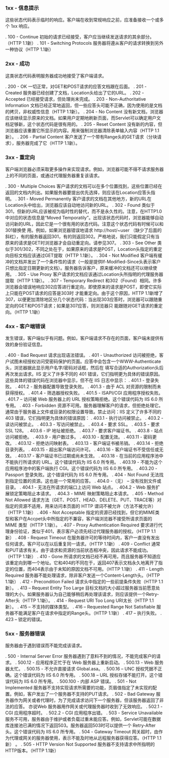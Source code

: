 ### 1xx - 信息提示
这些状态代码表示临时的响应。客户端在收到常规响应之前，应准备接收一个或多个 1xx 响应。 

. 100 - Continue 初始的请求已经接受，客户应当继续发送请求的其余部分。（HTTP 1.1新） 
. 101 - Switching Protocols 服务器将遵从客户的请求转换到另外一种协议（HTTP 1.1新） 

### 2xx - 成功
这类状态代码表明服务器成功地接受了客户端请求。

. 200 - OK 一切正常，对GET和POST请求的应答文档跟在后面。 
. 201 - Created 服务器已经创建了文档，Location头给出了它的URL。 
. 202 - Accepted 已经接受请求，但处理尚未完成。 
. 203 - Non-Authoritative Information 文档已经正常地返回，但一些应答头可能不正确，因为使用的是文档的拷贝，非权威性信息（HTTP 1.1新）。
. 204 - No Content 没有新文档，浏览器应该继续显示原来的文档。如果用户定期地刷新页面，而Servlet可以确定用户文档足够新，这个状态代码是很有用的。 
. 205 - Reset Content 没有新的内容，但浏览器应该重置它所显示的内容。用来强制浏览器清除表单输入内容（HTTP 1.1新）。 
. 206 - Partial Content 客户发送了一个带有Range头的GET请求（分块请求），服务器完成了它（HTTP 1.1新）。 

### 3xx - 重定向
客户端浏览器必须采取更多操作来实现请求。例如，浏览器可能不得不请求服务器上的不同的页面，或通过代理服务器重复该请求。

. 300 - Multiple Choices 客户请求的文档可以在多个位置找到，这些位置已经在返回的文档内列出。如果服务器要提出优先选择，则应该在Location应答头指明。 
. 301 - Moved Permanently 客户请求的文档在其他地方，新的URL在Location头中给出，浏览器应该自动地访问新的URL。
. 302 - Found 类似于301，但新的URL应该被视为临时性的替代，而不是永久性的。注意，在HTTP1.0中对应的状态信息是“Moved Temporatily”。出现该状态代码时，浏览器能够自动访问新的URL，因此它是一个很有用的状态代码。注意这个状态代码有时候可以和301替换使 用。例如，如果浏览器错误地请求 http://host/~user （缺少了后面的斜杠），有的服务器返回301，有的则返回302。严格地说，我们只能假定只有当原来的请求是GET时浏览器才会自动重定向。请参见307。 
. 303 - See Other 类似于301/302，不同之处在于，如果原来的请求是POST，Location头指定的重定向目标文档应该通过GET提取（HTTP 1.1新）。 
. 304 - Not Modified 客户端有缓冲的文档并发出了一个条件性的请求（一般是提供If-Modified-Since头表示客户只想比指定日期更新的文档）。服务器告诉客户，原来缓冲的文档还可以继续使用。
. 305 - Use Proxy 客户请求的文档应该通过Location头所指明的代理服务器提取（HTTP 1.1新）。 
. 307 - Temporary Redirect 和302（Found）相同。许多浏览器会错误地响应302应答进行重定向，即使原来的请求是POST，即使它实际上只能在POST请求的应答是303时 才能重定向。由于这个原因，HTTP 1.1新增了307，以便更加清除地区分几个状态代码：当出现303应答时，浏览器可以跟随重定向的GET和POST请求；如果是307应答，则浏览器只 能跟随对GET请求的重定向。（HTTP 1.1新） 

### 4xx - 客户端错误
发生错误，客户端似乎有问题。例如，客户端请求不存在的页面，客户端未提供有效的身份验证信息。

. 400 - Bad Request 请求出现语法错误。 
. 401 - Unauthorized 访问被拒绝，客户试图未经授权访问受密码保护的页面。应答中会包含一个WWW-Authenticate头，浏览器据此显示用户名字/密码对话框，然后在 填写合适的Authorization头后再次发出请求。IIS 定义了许多不同的 401 错误，它们指明更为具体的错误原因。这些具体的错误代码在浏览器中显示，但不在 IIS 日志中显示：
. 401.1 - 登录失败。
. 401.2 - 服务器配置导致登录失败。
. 401.3 - 由于 ACL 对资源的限制而未获得授权。
. 401.4 - 筛选器授权失败。
. 401.5 - ISAPI/CGI 应用程序授权失败。
. 401.7 – 访问被 Web 服务器上的 URL 授权策略拒绝。这个错误代码为 IIS 6.0 所专用。
. 403 - Forbidden 资源不可用。服务器理解客户的请求，但拒绝处理它。通常由于服务器上文件或目录的权限设置导致。禁止访问：IIS 定义了许多不同的 403 错误，它们指明更为具体的错误原因：
. 403.1 - 执行访问被禁止。
. 403.2 - 读访问被禁止。
. 403.3 - 写访问被禁止。
. 403.4 - 要求 SSL。
. 403.5 - 要求 SSL 128。
. 403.6 - IP 地址被拒绝。
. 403.7 - 要求客户端证书。
. 403.8 - 站点访问被拒绝。
. 403.9 - 用户数过多。
. 403.10 - 配置无效。
. 403.11 - 密码更改。
. 403.12 - 拒绝访问映射表。
. 403.13 - 客户端证书被吊销。
. 403.14 - 拒绝目录列表。
. 403.15 - 超出客户端访问许可。
. 403.16 - 客户端证书不受信任或无效。
. 403.17 - 客户端证书已过期或尚未生效。
. 403.18 - 在当前的应用程序池中不能执行所请求的 URL。这个错误代码为 IIS 6.0 所专用。
. 403.19 - 不能为这个应用程序池中的客户端执行 CGI。这个错误代码为 IIS 6.0 所专用。
. 403.20 - Passport 登录失败。这个错误代码为 IIS 6.0 所专用。
. 404 - Not Found 无法找到指定位置的资源。这也是一个常用的应答。 
. 404.0 -（无） – 没有找到文件或目录。
. 404.1 - 无法在所请求的端口上访问 Web 站点。
. 404.2 - Web 服务扩展锁定策略阻止本请求。
. 404.3 - MIME 映射策略阻止本请求。
. 405 - Method Not Allowed 请求方法（GET、POST、HEAD、DELETE、PUT、TRACE等）对指定的资源不适用，用来访问本页面的 HTTP 谓词不被允许（方法不被允许）（HTTP 1.1新） 
. 406 - Not Acceptable 指定的资源已经找到，但它的MIME类型和客户在Accpet头中所指定的不兼容，客户端浏览器不接受所请求页面的 MIME 类型（HTTP 1.1新）。 
. 407 - Proxy Authentication Required 要求进行代理身份验证，类似于401，表示客户必须先经过代理服务器的授权。（HTTP 1.1新） 
. 408 - Request Timeout 在服务器许可的等待时间内，客户一直没有发出任何请求。客户可以在以后重复同一请求。（HTTP 1.1新）
. 409 - Conflict 通常和PUT请求有关。由于请求和资源的当前状态相冲突，因此请求不能成功。（HTTP 1.1新） 
. 410 - Gone 所请求的文档已经不再可用，而且服务器不知道应该重定向到哪一个地址。它和404的不同在于，返回407表示文档永久地离开了指定的位置，而404表示由于未知的原因文档不可用。（HTTP 1.1新） 
. 411 - Length Required 服务器不能处理请求，除非客户发送一个Content-Length头。（HTTP 1.1新） 
. 412 - Precondition Failed 请求头中指定的一些前提条件失败（HTTP 1.1新）。
. 413 – Request Entity Too Large 目标文档的大小超过服务器当前愿意处理的大小。如果服务器认为自己能够稍后再处理该请求，则应该提供一个Retry-After头（HTTP 1.1新）。 
. 414 - Request URI Too Long URI太长（HTTP 1.1新）。 
. 415 – 不支持的媒体类型。
. 416 – Requested Range Not Satisfiable 服务器不能满足客户在请求中指定的Range头。（HTTP 1.1新） . 417 – 执行失败。
. 423 – 锁定的错误。

### 5xx - 服务器错误
服务器由于遇到错误而不能完成该请求。

. 500 - Internal Server Error 服务器遇到了意料不到的情况，不能完成客户的请求。 
. 500.12 - 应用程序正忙于在 Web 服务器上重新启动。
. 500.13 - Web 服务器太忙。
. 500.15 - 不允许直接请求 Global.asa。
. 500.16 – UNC 授权凭据不正确。这个错误代码为 IIS 6.0 所专用。
. 500.18 – URL 授权存储不能打开。这个错误代码为 IIS 6.0 所专用。
. 500.100 - 内部 ASP 错误。
. 501 - Not Implemented 服务器不支持实现请求所需要的功能，页眉值指定了未实现的配置。例如，客户发出了一个服务器不支持的PUT请求。
. 502 - Bad Gateway 服务器作为网关或者代理时，为了完成请求访问下一个服务器，但该服务器返回了非法的应答。 亦说Web 服务器用作网关或代理服务器时收到了无效响应。
. 502.1 - CGI 应用程序超时。
. 502.2 - CGI 应用程序出错。
. 503 - Service Unavailable 服务不可用，服务器由于维护或者负载过重未能应答。例如，Servlet可能在数据库连接池已满的情况下返回503。服务器返回503时可以提供一个 Retry-After头。这个错误代码为 IIS 6.0 所专用。
. 504 - Gateway Timeout 网关超时，由作为代理或网关的服务器使用，表示不能及时地从远程服务器获得应答。（HTTP 1.1新） 。
. 505 - HTTP Version Not Supported 服务器不支持请求中所指明的HTTP版本。（HTTP 1.1新）